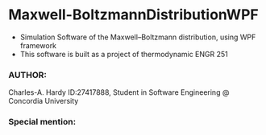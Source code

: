 # Maxwell-BoltzmannDistributionWPF

* Simulation Software of the Maxwell–Boltzmann distribution, using WPF framework
* This software is built as a project of thermodynamic ENGR 251

### AUTHOR:
Charles-A. Hardy ID:27417888, Student in Software Engineering @ Concordia University

### Special mention:

